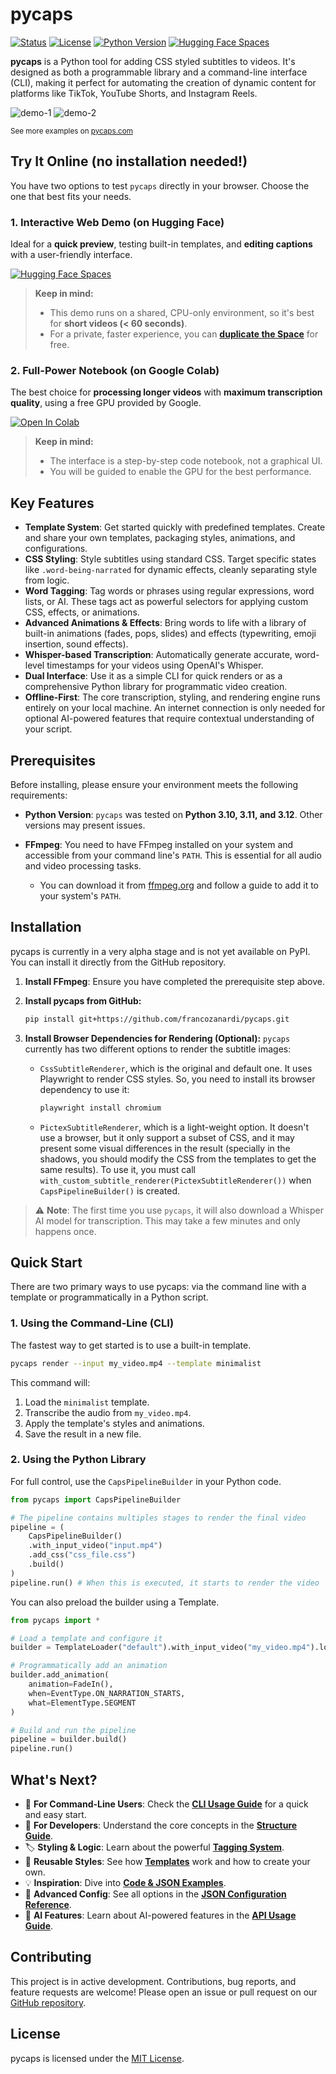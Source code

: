 # pycaps

[![Status](https://img.shields.io/badge/status-alpha-orange.svg)](https://github.com/francozanardi/pycaps)
[![License](https://img.shields.io/badge/license-MIT-blue.svg)](https://opensource.org/licenses/MIT)
[![Python Version](https://img.shields.io/badge/python-3.10%20%7C%203.11%20%7C%203.12-blue)](https://www.python.org/downloads/)
[![Hugging Face Spaces](https://img.shields.io/badge/Try%20it%20online-Hugging%20Face-blue?logo=huggingface)](https://huggingface.co/spaces/francozanardi/pycaps)


**pycaps** is a Python tool for adding CSS styled subtitles to videos. It's designed as both a programmable library and a command-line interface (CLI), making it perfect for automating the creation of dynamic content for platforms like TikTok, YouTube Shorts, and Instagram Reels.

![demo-1](https://github.com/user-attachments/assets/fd2d3325-c986-4b6a-81ba-09c428577e61)
![demo-2](https://github.com/user-attachments/assets/9a789244-0387-4ac8-ab51-b3601447953e)

<sub>See more examples on <a href="https://www.pycaps.com/">pycaps.com</a></sub>

## Try It Online (no installation needed!)

You have two options to test `pycaps` directly in your browser. Choose the one that best fits your needs.

### 1. Interactive Web Demo (on Hugging Face)

Ideal for a **quick preview**, testing built-in templates, and **editing captions** with a user-friendly interface.

[![Hugging Face Spaces](https://img.shields.io/badge/Launch%20Web%20Demo-Hugging%20Face-blue?logo=huggingface)](https://huggingface.co/spaces/francozanardi/pycaps)

> **Keep in mind:**
> *   This demo runs on a shared, CPU-only environment, so it's best for **short videos (< 60 seconds)**.
> *   For a private, faster experience, you can **[duplicate the Space](https://huggingface.co/spaces/francozanardi/pycaps?duplicate=true)** for free.

### 2. Full-Power Notebook (on Google Colab)

The best choice for **processing longer videos** with **maximum transcription quality**, using a free GPU provided by Google.

[![Open In Colab](https://colab.research.google.com/assets/colab-badge.svg)](https://colab.research.google.com/drive/117g6xujecjLyXHBwhwyzx0innCMLh_nj?usp=sharing)

> **Keep in mind:**
> *   The interface is a step-by-step code notebook, not a graphical UI.
> *   You will be guided to enable the GPU for the best performance.

## Key Features

*   **Template System**: Get started quickly with predefined templates. Create and share your own templates, packaging styles, animations, and configurations.
*   **CSS Styling**: Style subtitles using standard CSS. Target specific states like `.word-being-narrated` for dynamic effects, cleanly separating style from logic.
*   **Word Tagging**: Tag words or phrases using regular expressions, word lists, or AI. These tags act as powerful selectors for applying custom CSS, effects, or animations.
*   **Advanced Animations & Effects**: Bring words to life with a library of built-in animations (fades, pops, slides) and effects (typewriting, emoji insertion, sound effects).
*   **Whisper-based Transcription**: Automatically generate accurate, word-level timestamps for your videos using OpenAI's Whisper.
*   **Dual Interface**: Use it as a simple CLI for quick renders or as a comprehensive Python library for programmatic video creation.
*   **Offline-First**: The core transcription, styling, and rendering engine runs entirely on your local machine. An internet connection is only needed for optional AI-powered features that require contextual understanding of your script.

## Prerequisites

Before installing, please ensure your environment meets the following requirements:

*   **Python Version**: `pycaps` was tested on **Python 3.10, 3.11, and 3.12**. Other versions may present issues.

*   **FFmpeg**: You need to have FFmpeg installed on your system and accessible from your command line's `PATH`. This is essential for all audio and video processing tasks.
    *   You can download it from [ffmpeg.org](https://ffmpeg.org/download.html) and follow a guide to add it to your system's `PATH`.

## Installation

pycaps is currently in a very alpha stage and is not yet available on PyPI. You can install it directly from the GitHub repository.

1.  **Install FFmpeg**: Ensure you have completed the prerequisite step above.

2.  **Install pycaps from GitHub:**
    ```bash
    pip install git+https://github.com/francozanardi/pycaps.git
    ```

3.  **Install Browser Dependencies for Rendering (Optional):**
    `pycaps` currently has two different options to render the subtitle images:
    - `CssSubtitleRenderer`, which is the original and default one. It uses Playwright to render CSS styles. So, you need to install its browser dependency to use it:
      ```bash
      playwright install chromium
      ```
    - `PictexSubtitleRenderer`, which is a light-weight option. It doesn't use a browser, but it only support a subset of CSS, and it may present some visual differences in the result (specially in the shadows, you should modify the CSS from the templates to get the same results). To use it, you must call `with_custom_subtitle_renderer(PictexSubtitleRenderer())` when `CapsPipelineBuilder()` is created.

> ⚠️ **Note**: The first time you use `pycaps`, it will also download a Whisper AI model for transcription. This may take a few minutes and only happens once.

## Quick Start

There are two primary ways to use pycaps: via the command line with a template or programmatically in a Python script.

### 1. Using the Command-Line (CLI)

The fastest way to get started is to use a built-in template.

```bash
pycaps render --input my_video.mp4 --template minimalist
```

This command will:
1.  Load the `minimalist` template.
2.  Transcribe the audio from `my_video.mp4`.
3.  Apply the template's styles and animations.
4.  Save the result in a new file.

### 2. Using the Python Library

For full control, use the `CapsPipelineBuilder` in your Python code.

```python
from pycaps import CapsPipelineBuilder

# The pipeline contains multiples stages to render the final video
pipeline = (
    CapsPipelineBuilder()
    .with_input_video("input.mp4")
    .add_css("css_file.css")
    .build()
)
pipeline.run() # When this is executed, it starts to render the video
```

You can also preload the builder using a Template.
```python
from pycaps import *

# Load a template and configure it
builder = TemplateLoader("default").with_input_video("my_video.mp4").load(False)

# Programmatically add an animation
builder.add_animation(
    animation=FadeIn(),
    when=EventType.ON_NARRATION_STARTS,
    what=ElementType.SEGMENT
)

# Build and run the pipeline
pipeline = builder.build()
pipeline.run()
```

## What's Next?

*   🚀 **For Command-Line Users**: Check the **[CLI Usage Guide](./docs/CLI.md)** for a quick and easy start.
*   🧠 **For Developers**: Understand the core concepts in the **[Structure Guide](./docs/CORE_STRUCTURE.md)**.
*   🏷️ **Styling & Logic**: Learn about the powerful **[Tagging System](./docs/TAGS.md)**.
*   🎨 **Reusable Styles**: See how **[Templates](./docs/TEMPLATES.md)** work and how to create your own.
*   💡 **Inspiration**: Dive into **[Code & JSON Examples](./docs/EXAMPLES.md)**.
*   🔧 **Advanced Config**: See all options in the **[JSON Configuration Reference](./docs/CONFIG_REFERENCE.md)**.
*   🤖 **AI Features**: Learn about AI-powered features in the **[API Usage Guide](./docs/API_USAGE.md)**.

## Contributing

This project is in active development. Contributions, bug reports, and feature requests are welcome! Please open an issue or pull request on our [GitHub repository](https://github.com/francozanardi/pycaps).

## License

pycaps is licensed under the [MIT License](https://opensource.org/licenses/MIT).
